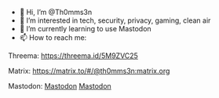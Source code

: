 - 👋 Hi, I’m @Th0mms3n
- 👀 I’m interested in tech, security, privacy, gaming, clean air
- 🌱 I’m currently learning to use Mastodon
- 📫 How to reach me:

Threema: https://threema.id/5M9ZVC25

Matrix: https://matrix.to/#/@th0mms3n:matrix.org

Mastodon: <a rel="me" href="https://mastodon.online/@Th0mms3n">Mastodon</a>
          <a rel="me" href="https://zeroes.ca/@Th0mms3n">Mastodon</a>

<!---
Th0mms3n/Th0mms3n is a ✨ special ✨ repository because its `README.md` (this file) appears on your GitHub profile.
You can click the Preview link to take a look at your changes.
--->

